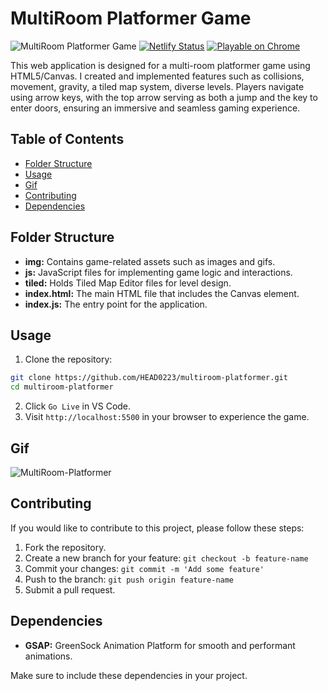 # MultiRoom Platformer Game

![MultiRoom Platformer Game](https://img.shields.io/badge/Game-MultiRoom_Platformer-brightgreen)
[![Netlify Status](https://api.netlify.com/api/v1/badges/22771b36-ef22-41fa-aafe-255f095d005a/deploy-status)](https://app.netlify.com/sites/multiroom-platform/deploys)
[![Playable on Chrome](https://img.shields.io/badge/Playable%20on-Chrome-informational?logo=google-chrome)](https://multiroom-platform.netlify.app/)

This web application is designed for a multi-room platformer game using HTML5/Canvas. I created and implemented features such as collisions, movement, gravity, a tiled map system, diverse levels. Players navigate using arrow keys, with the top arrow serving as both a jump and the key to enter doors, ensuring an immersive and seamless gaming experience.

## Table of Contents

-  [Folder Structure](#folder-structure)
-  [Usage](#usage)
-  [Gif](#gif)
-  [Contributing](#contributing)
-  [Dependencies](#dependencies)

## Folder Structure

-  **img:** Contains game-related assets such as images and gifs.
-  **js:** JavaScript files for implementing game logic and interactions.
-  **tiled:** Holds Tiled Map Editor files for level design.
-  **index.html:** The main HTML file that includes the Canvas element.
-  **index.js:** The entry point for the application.

## Usage

1. Clone the repository:

```bash
git clone https://github.com/HEAD0223/multiroom-platformer.git
cd multiroom-platformer
```

2. Click `Go Live` in VS Code.
3. Visit `http://localhost:5500` in your browser to experience the game.

## Gif

![MultiRoom-Platformer](./img/MultiRoom-Platformer.gif)

## Contributing

If you would like to contribute to this project, please follow these steps:

1. Fork the repository.
2. Create a new branch for your feature: `git checkout -b feature-name`
3. Commit your changes: `git commit -m 'Add some feature'`
4. Push to the branch: `git push origin feature-name`
5. Submit a pull request.

## Dependencies

-  **GSAP:** GreenSock Animation Platform for smooth and performant animations.

Make sure to include these dependencies in your project.
